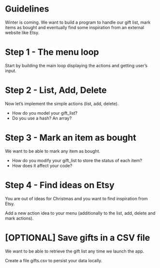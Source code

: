 # Guidelines

Winter is coming. We want to build a program to handle our gift list, mark items as bought and eventually find some inspiration from an external website like Etsy.

# Step 1 - The menu loop
Start by building the main loop displaying the actions and getting user’s input.

# Step 2 - List, Add, Delete
Now let’s implement the simple actions (list, add, delete).

- How do you model your gift_list?
- Do you use a hash? An array?

# Step 3 - Mark an item as bought
We want to be able to mark any item as bought.

- How do you modify your gift_list to store the status of each item?
- How does it affect your code?

# Step 4 - Find ideas on Etsy
You are out of ideas for Christmas and you want to find inspiration from Etsy.

Add a new action idea to your menu (additionally to the list, add, delete and mark actions).

# [OPTIONAL] Save gifts in a CSV file
We want to be able to retrieve the gift list any time we launch the app.

Create a file gifts.csv to persist your data locally.
